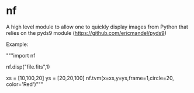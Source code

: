 # nf

A high level module to allow one to quickly display images from Python that relies on the pyds9 module (https://github.com/ericmandel/pyds9)

Example:

"""import nf

nf.disp("file.fits",1)

xs = [10,100,20]
ys = [20,20,100]
nf.tvm(x=xs,y=ys,frame=1,circle=20, color='Red')"""

